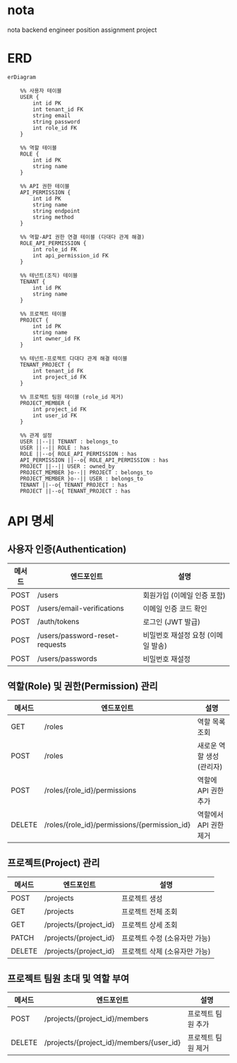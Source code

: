 # nota
nota backend engineer position assignment project

# ERD
```mermaid
erDiagram

    %% 사용자 테이블
    USER {
        int id PK
        int tenant_id FK
        string email
        string password
        int role_id FK
    }

    %% 역할 테이블
    ROLE {
        int id PK
        string name
    }

    %% API 권한 테이블
    API_PERMISSION {
        int id PK
        string name
        string endpoint
        string method
    }

    %% 역할-API 권한 연결 테이블 (다대다 관계 해결)
    ROLE_API_PERMISSION {
        int role_id FK
        int api_permission_id FK
    }

    %% 테넌트(조직) 테이블
    TENANT {
        int id PK
        string name
    }

    %% 프로젝트 테이블
    PROJECT {
        int id PK
        string name
        int owner_id FK
    }

    %% 테넌트-프로젝트 다대다 관계 해결 테이블
    TENANT_PROJECT {
        int tenant_id FK
        int project_id FK
    }

    %% 프로젝트 팀원 테이블 (role_id 제거)
    PROJECT_MEMBER {
        int project_id FK
        int user_id FK
    }

    %% 관계 설정
    USER ||--|| TENANT : belongs_to
    USER ||--|| ROLE : has
    ROLE ||--o{ ROLE_API_PERMISSION : has
    API_PERMISSION ||--o{ ROLE_API_PERMISSION : has
    PROJECT ||--|| USER : owned_by
    PROJECT_MEMBER }o--|| PROJECT : belongs_to
    PROJECT_MEMBER }o--|| USER : belongs_to
    TENANT ||--o{ TENANT_PROJECT : has
    PROJECT ||--o{ TENANT_PROJECT : has

```

# API 명세
## 사용자 인증(Authentication)
|메서드|엔드포인트|설명|
|---|---|---|
|POST|/users|회원가입 (이메일 인증 포함)|
|POST|/users/email-verifications|이메일 인증 코드 확인|
|POST|/auth/tokens|로그인 (JWT 발급)|
|POST|/users/password-reset-requests|비밀번호 재설정 요청 (이메일 발송)|
|POST|/users/passwords|비밀번호 재설정|
## 역할(Role) 및 권한(Permission) 관리
|메서드|엔드포인트|설명|
|---|---|---|
|GET|/roles|역할 목록 조회|
|POST|/roles|새로운 역할 생성 (관리자)|
|POST|/roles/{role_id}/permissions|역할에 API 권한 추가|
|DELETE|/roles/{role_id}/permissions/{permission_id}|역할에서 API 권한 제거|
## 프로젝트(Project) 관리
|메서드|엔드포인트|설명|
|---|---|---|
|POST|/projects|프로젝트 생성|
|GET|/projects|프로젝트 전체 조회|
|GET|/projects/{project_id}|프로젝트 상세 조회|
|PATCH|/projects/{project_id}|프로젝트 수정 (소유자만 가능)|
|DELETE|/projects/{project_id}|프로젝트 삭제 (소유자만 가능)|
## 프로젝트 팀원 초대 및 역할 부여
|메서드|엔드포인트|설명|
|---|---|---|
|POST|/projects/{project_id}/members|프로젝트 팀원 추가|
|DELETE|/projects/{project_id}/members/{user_id}|프로젝트 팀원 제거|
